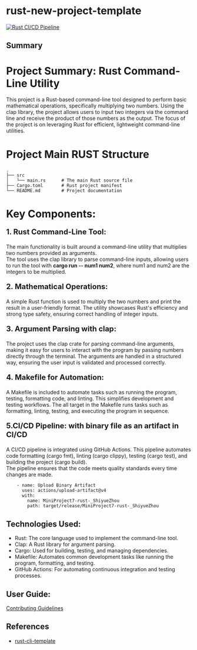 # rust-new-project-template

[![Rust CI/CD Pipeline](https://github.com/nogibjj/MiniProject7-rust-_ShiyueZhou/actions/workflows/rust.yml/badge.svg)](https://github.com/nogibjj/MiniProject7-rust-_ShiyueZhou/actions/workflows/rust.yml)

## Summary
# Project Summary: Rust Command-Line Utility
This project is a Rust-based command-line tool designed to perform basic mathematical operations, specifically multiplying two numbers. Using the clap library, the project allows users to input two integers via the command line and receive the product of those numbers as the output. The focus of the project is on leveraging Rust for efficient, lightweight command-line utilities.  

# Project Main RUST Structure
```plaintext
.
├── src
│   └── main.rs      # The main Rust source file
├── Cargo.toml       # Rust project manifest
└── README.md        # Project documentation
```


# Key Components:
**<p style="font-size:20px;"> 1. Rust Command-Line Tool:</p>**

The main functionality is built around a command-line utility that multiplies two numbers provided as arguments.  
The tool uses the clap library to parse command-line inputs, allowing users to run the tool with **cargo run -- num1 num2**, where num1 and num2 are the integers to be multiplied.   


**<p style="font-size:20px;"> 2. Mathematical Operations:</p>**

A simple Rust function is used to multiply the two numbers and print the result in a user-friendly format. 
The utility showcases Rust's efficiency and strong type safety, ensuring correct handling of integer inputs. 

**<p style="font-size:20px;"> 3. Argument Parsing with clap:</p>**

The project uses the clap crate for parsing command-line arguments, making it easy for users to interact with the program by passing numbers directly through the terminal.
The arguments are handled in a structured way, ensuring the user input is validated and processed correctly.

**<p style="font-size:20px;"> 4. Makefile for Automation:</p>**

A Makefile is included to automate tasks such as running the program, testing, formatting code, and linting. This simplifies development and testing workflows.
The all target in the Makefile runs tasks such as formatting, linting, testing, and executing the program in sequence.

**<p style="font-size:20px;"> 5.CI/CD Pipeline: with binary file as an artifact in CI/CD</p>**

A CI/CD pipeline is integrated using GitHub Actions. This pipeline automates code formatting (cargo fmt), linting (cargo clippy), testing (cargo test), and building the project (cargo build).  
The pipeline ensures that the code meets quality standards every time changes are made. 
```plaintext
    - name: Upload Binary Artifact
      uses: actions/upload-artifact@v4
      with:
        name: MiniProject7-rust-_ShiyueZhou
        path: target/release/MiniProject7-rust-_ShiyueZhou
``` 

## Technologies Used:
* Rust: The core language used to implement the command-line tool.
* Clap: A Rust library for argument parsing.
* Cargo: Used for building, testing, and managing dependencies.
* Makefile: Automates common development tasks like running the program, formatting, and testing.
* GitHub Actions: For automating continuous integration and testing processes.

## User Guide:
[Contributing Guidelines](user_guide.md)

## References

* [rust-cli-template](https://github.com/kbknapp/rust-cli-template)
